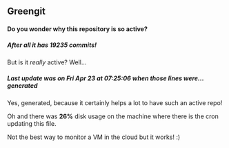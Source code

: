 ## Greengit

#### Do you wonder why this repository is so active?

##### After all it has 19235 commits!

But is it *really* active? Well...

##### Last update was on Fri Apr 23 at 07:25:06 when those lines were... generated

Yes, generated, because it certainly helps a lot to have such an active repo!

Oh and there was **26%** disk usage on the machine
where there is the cron updating this file.

Not the best way to monitor a VM in the cloud but it works! :)
